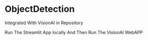 # ObjectDetection
Integrated With VisionAI in Repository 


Run The Streamlit App locally And Then Run The VisionAI WebAPP
